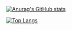  ​[![​Anurag's GitHub stats​](https://github-readme-stats.vercel.app/api?username=Tomkoid&show_icons=true&theme=aura_dark)](https://github.com/Tomkoid/Phyc)

 
 
 ​[![​Top Langs​](https://github-readme-stats.vercel.app/api/top-langs/?username=Tomkoid&layout=compact&&bg_color=161f2b&text_color=bec1c4)](https://github.com/Tomkoid/Phyc)
